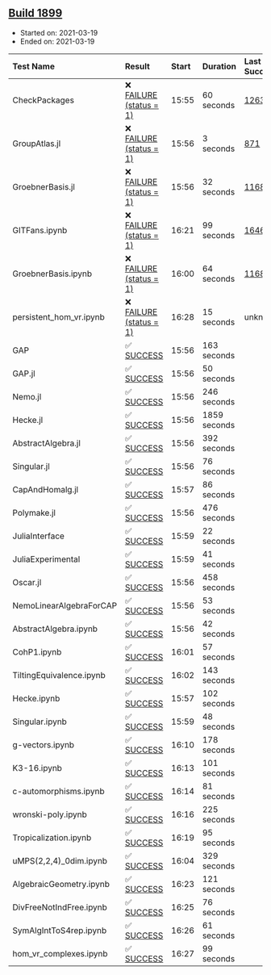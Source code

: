 ## [Build 1899](https://oscarci.mathematik.uni-kl.de/job/oscar-stable/1899/)

* Started on: 2021-03-19
* Ended on: 2021-03-19

| Test Name    | Result | Start | Duration | Last Success | First Failure |
|:-------------|:-------|:------|:---------|:-------------|:--------------|
| CheckPackages | ❌ [FAILURE (status = 1)](https://oscarci.mathematik.uni-kl.de/job/oscar-stable/1899/artifact/logs/build-1899/CheckPackages.log) | 15:55 | 60 seconds | [1263](https://oscarci.mathematik.uni-kl.de/job/oscar-stable/1263/) | [1264](https://oscarci.mathematik.uni-kl.de/job/oscar-stable/1264/) |
| GroupAtlas.jl | ❌ [FAILURE (status = 1)](https://oscarci.mathematik.uni-kl.de/job/oscar-stable/1899/artifact/logs/build-1899/GroupAtlas.jl.log) | 15:56 | 3 seconds | [871](https://oscarci.mathematik.uni-kl.de/job/oscar-stable/871/) | [872](https://oscarci.mathematik.uni-kl.de/job/oscar-stable/872/) |
| GroebnerBasis.jl | ❌ [FAILURE (status = 1)](https://oscarci.mathematik.uni-kl.de/job/oscar-stable/1899/artifact/logs/build-1899/GroebnerBasis.jl.log) | 15:56 | 32 seconds | [1168](https://oscarci.mathematik.uni-kl.de/job/oscar-stable/1168/) | [1169](https://oscarci.mathematik.uni-kl.de/job/oscar-stable/1169/) |
| GITFans.ipynb | ❌ [FAILURE (status = 1)](https://oscarci.mathematik.uni-kl.de/job/oscar-stable/1899/artifact/logs/build-1899/GITFans.ipynb.log) | 16:21 | 99 seconds | [1646](https://oscarci.mathematik.uni-kl.de/job/oscar-stable/1646/) | [1647](https://oscarci.mathematik.uni-kl.de/job/oscar-stable/1647/) |
| GroebnerBasis.ipynb | ❌ [FAILURE (status = 1)](https://oscarci.mathematik.uni-kl.de/job/oscar-stable/1899/artifact/logs/build-1899/GroebnerBasis.ipynb.log) | 16:00 | 64 seconds | [1168](https://oscarci.mathematik.uni-kl.de/job/oscar-stable/1168/) | [1169](https://oscarci.mathematik.uni-kl.de/job/oscar-stable/1169/) |
| persistent_hom_vr.ipynb | ❌ [FAILURE (status = 1)](https://oscarci.mathematik.uni-kl.de/job/oscar-stable/1899/artifact/logs/build-1899/persistent_hom_vr.ipynb.log) | 16:28 | 15 seconds | unknown | unknown |
| GAP | ✅ [SUCCESS](https://oscarci.mathematik.uni-kl.de/job/oscar-stable/1899/artifact/logs/build-1899/GAP.log) | 15:56 | 163 seconds |  |  |
| GAP.jl | ✅ [SUCCESS](https://oscarci.mathematik.uni-kl.de/job/oscar-stable/1899/artifact/logs/build-1899/GAP.jl.log) | 15:56 | 50 seconds |  |  |
| Nemo.jl | ✅ [SUCCESS](https://oscarci.mathematik.uni-kl.de/job/oscar-stable/1899/artifact/logs/build-1899/Nemo.jl.log) | 15:56 | 246 seconds |  |  |
| Hecke.jl | ✅ [SUCCESS](https://oscarci.mathematik.uni-kl.de/job/oscar-stable/1899/artifact/logs/build-1899/Hecke.jl.log) | 15:56 | 1859 seconds |  |  |
| AbstractAlgebra.jl | ✅ [SUCCESS](https://oscarci.mathematik.uni-kl.de/job/oscar-stable/1899/artifact/logs/build-1899/AbstractAlgebra.jl.log) | 15:56 | 392 seconds |  |  |
| Singular.jl | ✅ [SUCCESS](https://oscarci.mathematik.uni-kl.de/job/oscar-stable/1899/artifact/logs/build-1899/Singular.jl.log) | 15:56 | 76 seconds |  |  |
| CapAndHomalg.jl | ✅ [SUCCESS](https://oscarci.mathematik.uni-kl.de/job/oscar-stable/1899/artifact/logs/build-1899/CapAndHomalg.jl.log) | 15:57 | 86 seconds |  |  |
| Polymake.jl | ✅ [SUCCESS](https://oscarci.mathematik.uni-kl.de/job/oscar-stable/1899/artifact/logs/build-1899/Polymake.jl.log) | 15:56 | 476 seconds |  |  |
| JuliaInterface | ✅ [SUCCESS](https://oscarci.mathematik.uni-kl.de/job/oscar-stable/1899/artifact/logs/build-1899/JuliaInterface.log) | 15:59 | 22 seconds |  |  |
| JuliaExperimental | ✅ [SUCCESS](https://oscarci.mathematik.uni-kl.de/job/oscar-stable/1899/artifact/logs/build-1899/JuliaExperimental.log) | 15:59 | 41 seconds |  |  |
| Oscar.jl | ✅ [SUCCESS](https://oscarci.mathematik.uni-kl.de/job/oscar-stable/1899/artifact/logs/build-1899/Oscar.jl.log) | 15:56 | 458 seconds |  |  |
| NemoLinearAlgebraForCAP | ✅ [SUCCESS](https://oscarci.mathematik.uni-kl.de/job/oscar-stable/1899/artifact/logs/build-1899/NemoLinearAlgebraForCAP.log) | 15:56 | 53 seconds |  |  |
| AbstractAlgebra.ipynb | ✅ [SUCCESS](https://oscarci.mathematik.uni-kl.de/job/oscar-stable/1899/artifact/logs/build-1899/AbstractAlgebra.ipynb.log) | 15:56 | 42 seconds |  |  |
| CohP1.ipynb | ✅ [SUCCESS](https://oscarci.mathematik.uni-kl.de/job/oscar-stable/1899/artifact/logs/build-1899/CohP1.ipynb.log) | 16:01 | 57 seconds |  |  |
| TiltingEquivalence.ipynb | ✅ [SUCCESS](https://oscarci.mathematik.uni-kl.de/job/oscar-stable/1899/artifact/logs/build-1899/TiltingEquivalence.ipynb.log) | 16:02 | 143 seconds |  |  |
| Hecke.ipynb | ✅ [SUCCESS](https://oscarci.mathematik.uni-kl.de/job/oscar-stable/1899/artifact/logs/build-1899/Hecke.ipynb.log) | 15:57 | 102 seconds |  |  |
| Singular.ipynb | ✅ [SUCCESS](https://oscarci.mathematik.uni-kl.de/job/oscar-stable/1899/artifact/logs/build-1899/Singular.ipynb.log) | 15:59 | 48 seconds |  |  |
| g-vectors.ipynb | ✅ [SUCCESS](https://oscarci.mathematik.uni-kl.de/job/oscar-stable/1899/artifact/logs/build-1899/g-vectors.ipynb.log) | 16:10 | 178 seconds |  |  |
| K3-16.ipynb | ✅ [SUCCESS](https://oscarci.mathematik.uni-kl.de/job/oscar-stable/1899/artifact/logs/build-1899/K3-16.ipynb.log) | 16:13 | 101 seconds |  |  |
| c-automorphisms.ipynb | ✅ [SUCCESS](https://oscarci.mathematik.uni-kl.de/job/oscar-stable/1899/artifact/logs/build-1899/c-automorphisms.ipynb.log) | 16:14 | 81 seconds |  |  |
| wronski-poly.ipynb | ✅ [SUCCESS](https://oscarci.mathematik.uni-kl.de/job/oscar-stable/1899/artifact/logs/build-1899/wronski-poly.ipynb.log) | 16:16 | 225 seconds |  |  |
| Tropicalization.ipynb | ✅ [SUCCESS](https://oscarci.mathematik.uni-kl.de/job/oscar-stable/1899/artifact/logs/build-1899/Tropicalization.ipynb.log) | 16:19 | 95 seconds |  |  |
| uMPS(2,2,4)_0dim.ipynb | ✅ [SUCCESS](https://oscarci.mathematik.uni-kl.de/job/oscar-stable/1899/artifact/logs/build-1899/uMPS-2-2-4-_0dim.ipynb.log) | 16:04 | 329 seconds |  |  |
| AlgebraicGeometry.ipynb | ✅ [SUCCESS](https://oscarci.mathematik.uni-kl.de/job/oscar-stable/1899/artifact/logs/build-1899/AlgebraicGeometry.ipynb.log) | 16:23 | 121 seconds |  |  |
| DivFreeNotIndFree.ipynb | ✅ [SUCCESS](https://oscarci.mathematik.uni-kl.de/job/oscar-stable/1899/artifact/logs/build-1899/DivFreeNotIndFree.ipynb.log) | 16:25 | 76 seconds |  |  |
| SymAlgIntToS4rep.ipynb | ✅ [SUCCESS](https://oscarci.mathematik.uni-kl.de/job/oscar-stable/1899/artifact/logs/build-1899/SymAlgIntToS4rep.ipynb.log) | 16:26 | 61 seconds |  |  |
| hom_vr_complexes.ipynb | ✅ [SUCCESS](https://oscarci.mathematik.uni-kl.de/job/oscar-stable/1899/artifact/logs/build-1899/hom_vr_complexes.ipynb.log) | 16:27 | 99 seconds |  |  |
